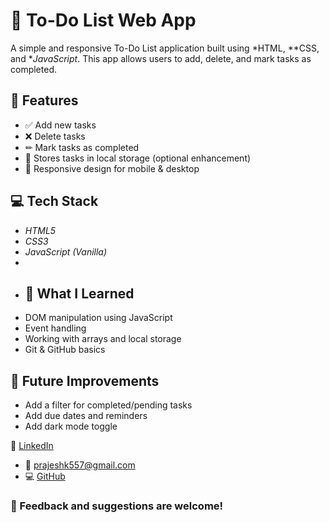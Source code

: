 # 📝 To-Do List Web App

A simple and responsive To-Do List application built using *HTML, **CSS, and **JavaScript*. This app allows users to add, delete, and mark tasks as completed.

## 🚀 Features

- ✅ Add new tasks
- ❌ Delete tasks
- ✏ Mark tasks as completed
- 💾 Stores tasks in local storage (optional enhancement)
- 📱 Responsive design for mobile & desktop

## 💻 Tech Stack

- *HTML5*
- *CSS3*
- *JavaScript (Vanilla)*
- 
- ## 🧠 What I Learned
- DOM manipulation using JavaScript
- Event handling
- Working with arrays and local storage
- Git & GitHub basics

## 📌 Future Improvements
- Add a filter for completed/pending tasks
- Add due dates and reminders
- Add dark mode toggle

 💼 [LinkedIn](https://www.linkedin.com/in/your-profile)
- 📧 prajeshk557@gmail.com
- 💻 [GitHub](https://github.com/Prajesh3446)

### 📣 Feedback and suggestions are welcome!

